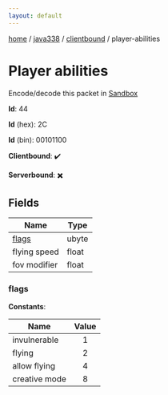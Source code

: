 ```yaml
---
layout: default
---
```


[home](/)  /  [java338](/protocol/java338)  /  [clientbound](/protocol/java338/clientbound)  /  player-abilities

# Player abilities

Encode/decode this packet in [Sandbox](../../../sandbox/java338#Clientbound.PlayerAbilities)

**Id**: 44

**Id** (hex): 2C

**Id** (bin): 00101100

**Clientbound**: ✔️

**Serverbound**: ✖️

## Fields

Name | Type
---|---
[flags](#flags) | ubyte
flying speed | float
fov modifier | float

### flags

**Constants**:

Name | Value
---|:---:
invulnerable | 1
flying | 2
allow flying | 4
creative mode | 8
